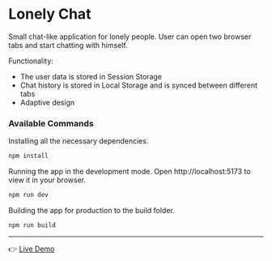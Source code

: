 # Lonely Chat

Small chat-like application for lonely people. User can open two browser tabs and start chatting with himself. 

Functionality: 
<ul>
  <li>The user data is stored in Session Storage</li>
  <li>Chat history is stored in Local Storage and is synced between different tabs</li>
  <li>Adaptive design</li>
</ul>

### Available Commands

Installing all the necessary dependencies.
```bash
npm install
```

Running the app in the development mode. Open http://localhost:5173 to view it in your browser.
```bash
npm run dev
```

Building the app for production to the build folder.
```bash
npm run build
```

***

👉 [Live Demo](https://dima-sheiko.github.io/lonely-chat/)
